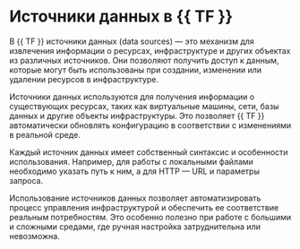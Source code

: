 # Источники данных в {{ TF }}

В {{ TF }} источники данных (data sources) — это механизм для извлечения информации о ресурсах, инфраструктуре и других объектах из различных источников. Они позволяют получить доступ к данным, которые могут быть использованы при создании, изменении или удалении ресурсов в инфраструктуре.

Источники данных используются для получения информации о существующих ресурсах, таких как виртуальные машины, сети, базы данных и другие объекты инфраструктуры. Это позволяет  {{ TF }} автоматически обновлять конфигурацию в соответствии с изменениями в реальной среде.

Каждый источник данных имеет собственный синтаксис и особенности использования. Например, для работы с локальными файлами необходимо указать путь к ним, а для HTTP — URL и параметры запроса.

Использование источников данных позволяет автоматизировать процесс управления инфраструктурой и обеспечить ее соответствие реальным потребностям. Это особенно полезно при работе с большими и сложными средами, где ручная настройка затруднительна или невозможна.